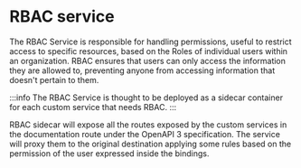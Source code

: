 # RBAC service

The RBAC Service is responsible for handling permissions, useful to restrict access to specific resources, based on the Roles of individual users within an organization. RBAC ensures that users can only access the information they are allowed to, preventing anyone from accessing information that doesn't pertain to them.

:::info
The RBAC Service is thought to be deployed as a sidecar container for each custom service that needs RBAC.
:::

RBAC sidecar will expose all the routes exposed by the custom services in the documentation route under the OpenAPI 3 specification. The service will proxy them to the original destination applying some rules based on the permission of the user expressed inside the bindings.
